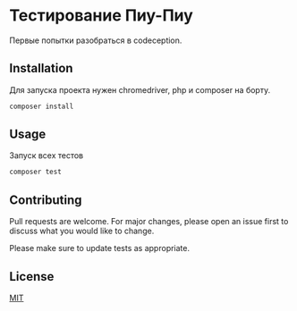 # Тестирование Пиу-Пиу

Первые попытки разобраться в codeception.

## Installation

Для запуска проекта нужен chromedriver, php и composer на борту.

```bash
composer install
```

## Usage

Запуск всех тестов

```bash
composer test
```

## Contributing
Pull requests are welcome. For major changes, please open an issue first to discuss what you would like to change.

Please make sure to update tests as appropriate.

## License
[MIT](https://choosealicense.com/licenses/mit/)